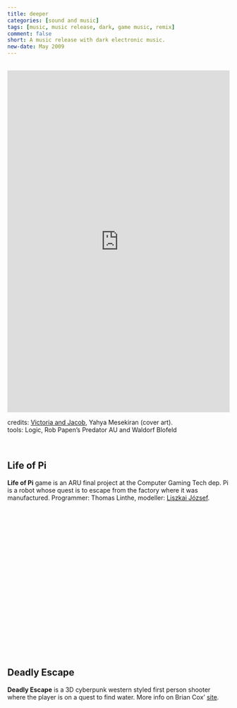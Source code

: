 ```yaml
---
title: deeper
categories: [sound and music]
tags: [music, music release, dark, game music, remix]
comment: false
short: A music release with dark electronic music.
new-date: May 2009
---
```

<br>
 <div style="max-width: 700px;"><div style="left: 0; width: 100%; height: 0; position: relative; padding-bottom: 100%; padding-top: 271px;"><iframe src="https://bandcamp.com/EmbeddedPlayer/album=674990499/size=large/bgcol=ffffff/linkcol=0687f5/transparent=true//" style="border: 0; top: 0; left: 0; width: 100%; height: 100%; position: absolute;" allowfullscreen scrolling="no"></iframe></div></div>

credits: [Victoria and Jacob](victoriaandjacob.blogspot.co.uk), Yahya Mesekiran (cover art).   
tools: Logic, Rob Papen’s Predator AU and  Waldorf Blofeld

<br>

## Life of Pi

**Life of Pi** game is an ARU final project at the Computer Gaming Tech dep. Pi is a robot whose quest is to escape from the factory where it was manufactured. Programmer: Thomas Linthe, modeller: [Liszkai József](https://www.linkedin.com/in/jozsef-liszkai-b4235137/).

<script src="https://fast.wistia.com/embed/medias/vee0ukjg1u.jsonp" async></script><script src="https://fast.wistia.com/assets/external/E-v1.js" async></script><div class="wistia_responsive_padding" style="padding:62.5% 0 0 0;position:relative;"><div class="wistia_responsive_wrapper" style="height:100%;left:0;position:absolute;top:0;width:100%;"><div class="wistia_embed wistia_async_vee0ukjg1u videoFoam=true" style="height:100%;position:relative;width:100%"><div class="wistia_swatch" style="height:100%;left:0;opacity:0;overflow:hidden;position:absolute;top:0;transition:opacity 200ms;width:100%;"><img src="https://fast.wistia.com/embed/medias/vee0ukjg1u/swatch" style="filter:blur(5px);height:100%;object-fit:contain;width:100%;" alt="" onload="this.parentNode.style.opacity=1;" /></div></div></div></div>
<br>

## Deadly Escape

**Deadly Escape** is a 3D cyberpunk western styled first person shooter where the player is on a quest to find water. More info on Brian Cox’ [site](http://briancox.be/?page=deadlyescape).

<script src="https://fast.wistia.com/embed/medias/sa1pyeg1fn.jsonp" async></script><script src="https://fast.wistia.com/assets/external/E-v1.js" async></script><div class="wistia_responsive_padding" style="padding:62.5% 0 0 0;position:relative;"><div class="wistia_responsive_wrapper" style="height:100%;left:0;position:absolute;top:0;width:100%;"><div class="wistia_embed wistia_async_sa1pyeg1fn videoFoam=true" style="height:100%;position:relative;width:100%"><div class="wistia_swatch" style="height:100%;left:0;opacity:0;overflow:hidden;position:absolute;top:0;transition:opacity 200ms;width:100%;"><img src="https://fast.wistia.com/embed/medias/sa1pyeg1fn/swatch" style="filter:blur(5px);height:100%;object-fit:contain;width:100%;" alt="" onload="this.parentNode.style.opacity=1;" /></div></div></div></div>
